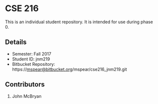 # CSE 216
This is an individual student repository.  It is intended for use during phase 0.

## Details
- Semester: Fall 2017
- Student ID: jnm219
- Bitbucket Repository: https://mspear@bitbucket.org/mspear/cse216_jnm219.git

## Contributors
1. John McBryan